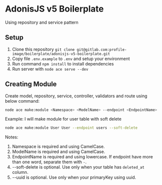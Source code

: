 # AdonisJS v5 Boilerplate

Using repository and service pattern

## Setup

1. Clone this repository `git clone git@gitlab.com:profile-image/boilerplate/adonisjs-v5-boilerplate.git`
2. Copy file `.env.example` to `.env` and setup your environment
3. Run command `npm install` to install dependencies
4. Run server with `node ace serve --dev`

## Creating Module

Create model, repository, service, controller, validators and route using below command:

```bash
node ace make:module <Namespace> <ModelName> --endpoint <EndpointName> --soft-delete --uuid
```

Example: I will make module for user table with soft delete

```bash
node ace make:module User User --endpoint users --soft-delete
```

Notes:

1. Namespace is required and using CamelCase.
2. ModelName is required and using CamelCase.
3. EndpointName is required and using lowercase. If endpoint have more than one word, separate them with `-`.
4. --soft-delete is optional. Use only when your table has `deleted_at` column.
5. --uuid is optional. Use only when your primaryKey using uuid.
